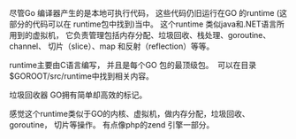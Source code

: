 尽管Go 编译器产生的是本地可执行代码， 这些代码仍旧运行在GO 的runtime (这部分的代码可以在 runtime包中找到)当中。 
这个runtime 类似java和.NET语言所用到的虚拟机， 它负责管理包括内存分配、垃圾回收、栈处理、goroutine、channel、 切片（slice）、map 和反射（reflection）等等。

runtime主要由C语言编写， 并且是每个GO 包的最顶级包。  可以在目录 $GOROOT/src/runtime中找到相关内容。

垃圾回收器 GO拥有简单却高效的标记。

感觉这个runtime类似于GO的内核、虚拟机，做内存分配，垃圾回收、goroutine， 切片等操作。 有点像php的zend 引擎一部分。
